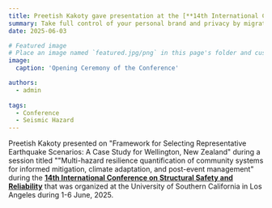 ```yaml
---
title: Preetish Kakoty gave presentation at the [**14th International Conference on Structural Safety and Reliability**](https://www.icossar2025.org/) in Los Angeles, USA.
summary: Take full control of your personal brand and privacy by migrating away from the big tech platforms!
date: 2025-06-03

# Featured image
# Place an image named `featured.jpg/png` in this page's folder and customize its options here.
image:
  caption: 'Opening Ceremony of the Conference'

authors:
  - admin
  
tags:
  - Conference
  - Seismic Hazard
---
```


Preetish Kakoty presented on "Framework for Selecting Representative Earthquake Scenarios: A Case Study
for Wellington, New Zealand" during a session titled ""Multi-hazard resilience quantification of community systems for informed mitigation, climate adaptation, and post-event management" during the [**14th International Conference on Structural Safety and Reliability**](https://www.icossar2025.org/) that was organized at the University of Southern California in Los Angeles during 1-6 June, 2025.